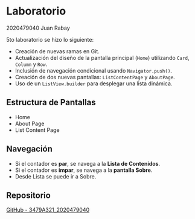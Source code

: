 # Laboratorio

 2020479040  Juan Rabay

5to laboratorio se hizo lo siguiente:

- Creación de nuevas ramas en Git.
- Actualización del diseño de la pantalla principal (`Home`) utilizando `Card`, `Column` y `Row`.
- Inclusión de navegación condicional usando `Navigator.push()`.
- Creación de dos nuevas pantallas: `ListContentPage` y `AboutPage`.
- Uso de un `ListView.builder` para desplegar una lista dinámica.

## Estructura de Pantallas
 - Home
 - About Page
 - List Content Page
## Navegación

- Si el contador es **par**, se navega a la **Lista de Contenidos**.
- Si el contador es **impar**, se navega a la **pantalla Sobre**.
- Desde Lista se puede ir a Sobre.

## Repositorio

[GitHub - 3479A321_2020479040](https://github.com/Juan-Rabay/3479A321_2020479040)

